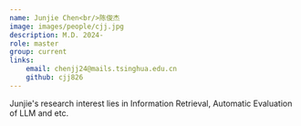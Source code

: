 ```yaml
--- 
name: Junjie Chen<br/>陈俊杰 
image: images/people/cjj.jpg  
description: M.D. 2024-  
role: master  
group: current
links:  
    email: chenjj24@mails.tsinghua.edu.cn  
    github: cjj826  
---
```


Junjie's research interest lies in Information Retrieval, Automatic Evaluation of LLM and etc.
